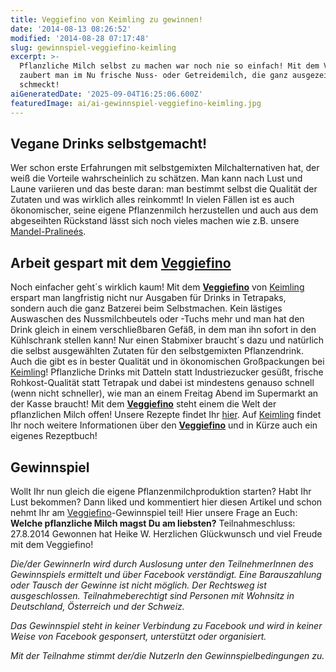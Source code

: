 ```yaml
---
title: Veggiefino von Keimling zu gewinnen!
date: '2014-08-13 08:26:52'
modified: '2014-08-28 07:17:48'
slug: gewinnspiel-veggiefino-keimling
excerpt: >-
  Pflanzliche Milch selbst zu machen war noch nie so einfach! Mit dem Veggiefino
  zaubert man im Nu frische Nuss- oder Getreidemilch, die ganz ausgezeichnet
  schmeckt!
aiGeneratedDate: '2025-09-04T16:25:06.600Z'
featuredImage: ai/ai-gewinnspiel-veggiefino-keimling.jpg
---
```


## Vegane Drinks selbstgemacht!

Wer schon erste Erfahrungen mit selbstgemixten Milchalternativen hat, der weiß die Vorteile wahrscheinlich zu schätzen. Man kann nach Lust und Laune variieren und das beste daran: man bestimmt selbst die Qualität der Zutaten und was wirklich alles reinkommt! In vielen Fällen ist es auch ökonomischer, seine eigene Pflanzenmilch herzustellen und auch aus dem abgeseihten Rückstand lässt sich noch vieles machen wie z.B. unsere [Mandel-Pralineés](https://www.veganblatt.com/mandel-pralinen).

## Arbeit gespart mit dem [Veggiefino](http://www.keimling.at/veggiefino.html)

Noch einfacher geht´s wirklich kaum! Mit dem [**Veggiefino**](http://www.keimling.de/veggiefino.html) von [Keimling](http://www.keimling.de/) erspart man langfristig nicht nur Ausgaben für Drinks in Tetrapaks, sondern auch die ganz Batzerei beim Selbstmachen. Kein lästiges Auswaschen des Nussmilchbeutels oder -Tuchs mehr und man hat den Drink gleich in einem verschließbaren Gefäß, in dem man ihn sofort in den Kühlschrank stellen kann! Nur einen Stabmixer braucht´s dazu und natürlich die selbst ausgewählten Zutaten für den selbstgemixten Pflanzendrink. Auch die gibt es in bester Qualität und in ökonomischen Großpackungen bei [Keimling](http://www.keimling.de/)! Pflanzliche Drinks mit Datteln statt Industriezucker gesüßt, frische Rohkost-Qualität statt Tetrapak und dabei ist mindestens genauso schnell (wenn nicht schneller), wie man an einem Freitag Abend im Supermarkt an der Kasse braucht! Mit dem [**Veggiefino**](http://www.keimling.de/veggiefino.html) steht einem die Welt der pflanzlichen Milch offen! Unsere Rezepte findet Ihr [hier](https://www.veganblatt.com/t/vegane-milch). Auf [Keimling](http://www.keimling.de/) findet Ihr noch weitere Informationen über den [**Veggiefino**](http://www.keimling.de/veggiefino.html) und in Kürze auch ein eigenes Rezeptbuch!

## Gewinnspiel

Wollt Ihr nun gleich die eigene Pflanzenmilchproduktion starten? Habt Ihr Lust bekommen? Dann liked und kommentiert hier diesen Artikel und schon nehmt Ihr am [Veggiefino](http://www.keimling.de/veggiefino.html)\-Gewinnspiel teil! Hier unsere Frage an Euch: **Welche pflanzliche Milch magst Du am liebsten?** Teilnahmeschluss: 27.8.2014 Gewonnen hat Heike W. Herzlichen Glückwunsch und viel Freude mit dem Veggiefino! [<!-- Image removed (no copyright): veggiefino-facebook1.jpg -->](https://www.facebook.com/veganblatt)

_Die/der GewinnerIn wird durch Auslosung unter den TeilnehmerInnen des Gewinnspiels ermittelt und über Facebook verständigt. Eine Barauszahlung oder Tausch der Gewinne ist nicht möglich. Der Rechtsweg ist ausgeschlossen. Teilnahmeberechtigt sind Personen mit Wohnsitz in Deutschland, Österreich und der Schweiz._

_Das Gewinnspiel steht in keiner Verbindung zu Facebook und wird in keiner Weise von Facebook gesponsert, unterstützt oder organisiert._

_Mit der Teilnahme stimmt der/die NutzerIn den Gewinnspielbedingungen zu._
